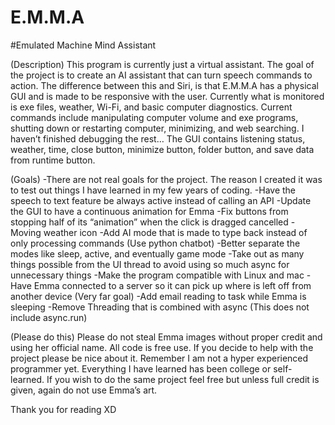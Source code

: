 # E.M.M.A
#Emulated Machine Mind Assistant


(Description)
This program is currently just a virtual assistant. The goal of the project is to create an AI assistant that can turn speech commands to action. The difference between this and Siri, is that E.M.M.A has a physical GUI and is made to be responsive with the user. Currently what is monitored is exe files, weather, Wi-Fi, and basic computer diagnostics. Current commands include manipulating computer volume and exe programs, shutting down or restarting computer, minimizing, and web searching. I haven’t finished debugging the rest… The GUI contains listening status, weather, time, close button, minimize button, folder button, and save data from runtime button.


(Goals)
-There are not real goals for the project. The reason I created it was to test out things I have learned in my few years of coding. 
-Have the speech to text feature be always active instead of calling an API
-Update the GUI to have a continuous animation for Emma
-Fix buttons from stopping half of its “animation” when the click is dragged cancelled
-Moving weather icon
-Add AI mode that is made to type back instead of only processing commands (Use python chatbot)
-Better separate the modes like sleep, active, and eventually game mode
-Take out as many things possible from the UI thread to avoid using so much async for unnecessary things
-Make the program compatible with Linux and mac
-Have Emma connected to a server so it can pick up where is left off from another device (Very far goal)
-Add email reading to task while Emma is sleeping
-Remove Threading that is combined with async (This does not include async.run)


(Please do this)
Please do not steal Emma images without proper credit and using her official name. All code is free use. If you decide to help with the project please be nice about it. Remember I am not a hyper experienced programmer yet. Everything I have learned has been college or self-learned. If you wish to do the same project feel free but unless full credit is given, again do not use Emma’s art. 


Thank you for reading XD
